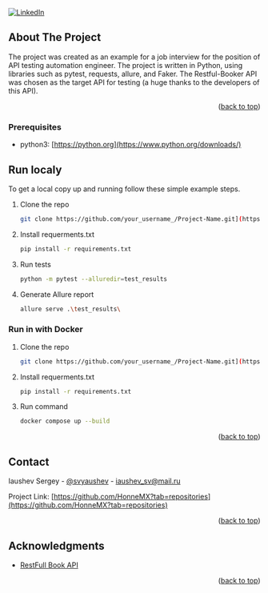 <!-- Improved compatibility of back to top link: See: https://github.com/othneildrew/Best-README-Template/pull/73 -->
<a name="readme-top"></a>
<!--
*** Thanks for checking out the Best-README-Template. If you have a suggestion
*** that would make this better, please fork the repo and create a pull request
*** or simply open an issue with the tag "enhancement".
*** Don't forget to give the project a star!
*** Thanks again! Now go create something AMAZING! :D
-->



<!-- PROJECT SHIELDS -->
<!--
*** I'm using markdown "reference style" links for readability.
*** Reference links are enclosed in brackets [ ] instead of parentheses ( ).
*** See the bottom of this document for the declaration of the reference variables
*** for contributors-url, forks-url, etc. This is an optional, concise syntax you may use.
*** https://www.markdownguide.org/basic-syntax/#reference-style-links
-->
[![LinkedIn][linkedin-shield]][linkedin-url]





<!-- ABOUT THE PROJECT -->
## About The Project

The project was created as an example for a job interview for the position of API testing automation engineer. 
The project is written in Python, using libraries such as pytest, requests, allure, and Faker. 
The Restful-Booker API was chosen as the target API for testing (a huge thanks to the developers of this API).

<p align="right">(<a href="#readme-top">back to top</a>)</p>

### Prerequisites

* python3: [https://python.org](https://www.python.org/downloads/)

<!-- GETTING STARTED -->
## Run localy

To get a local copy up and running follow these simple example steps.

1. Clone the repo
   ```sh
   git clone https://github.com/your_username_/Project-Name.git](https://github.com/HonneMX/AutotestAPI.git
   ```
2. Install requerments.txt
   ```sh
   pip install -r requirements.txt
   ```
3. Run tests
   ```sh
   python -m pytest --alluredir=test_results 
   ```

4. Generate Allure report
   ```sh
   allure serve .\test_results\
   ```
   

### Run in with Docker

1. Clone the repo
   ```sh
   git clone https://github.com/your_username_/Project-Name.git](https://github.com/HonneMX/AutotestAPI.git
   ```
2. Install requerments.txt
   ```sh
   pip install -r requirements.txt
   ```
3. Run command
   ```sh
   docker compose up --build
   ```

<p align="right">(<a href="#readme-top">back to top</a>)</p>



<!-- CONTACT -->
## Contact

Iaushev Sergey - [@svyaushev](https://t.me/svyaushev) - iaushev_sv@mail.ru


Project Link: [https://github.com/HonneMX?tab=repositories](https://github.com/HonneMX?tab=repositories)

<p align="right">(<a href="#readme-top">back to top</a>)</p>



<!-- ACKNOWLEDGMENTS -->
## Acknowledgments


* [RestFull Book API](http://restful-booker.herokuapp.com/)

<p align="right">(<a href="#readme-top">back to top</a>)</p>



<!-- MARKDOWN LINKS & IMAGES -->
<!-- https://www.markdownguide.org/basic-syntax/#reference-style-links -->
[linkedin-shield]: https://img.shields.io/badge/-LinkedIn-black.svg?style=for-the-badge&logo=linkedin&colorB=555
[linkedin-url]:  https://www.linkedin.com/in/yaushev-sergey/
[product-screenshot]: images/screenshot.png
[Next.js]: https://img.shields.io/badge/next.js-000000?style=for-the-badge&logo=nextdotjs&logoColor=white
[Next-url]: https://nextjs.org/
[React.js]: https://img.shields.io/badge/React-20232A?style=for-the-badge&logo=react&logoColor=61DAFB
[React-url]: https://reactjs.org/
[Vue.js]: https://img.shields.io/badge/Vue.js-35495E?style=for-the-badge&logo=vuedotjs&logoColor=4FC08D
[Vue-url]: https://vuejs.org/
[Angular.io]: https://img.shields.io/badge/Angular-DD0031?style=for-the-badge&logo=angular&logoColor=white
[Angular-url]: https://angular.io/
[Svelte.dev]: https://img.shields.io/badge/Svelte-4A4A55?style=for-the-badge&logo=svelte&logoColor=FF3E00
[Svelte-url]: https://svelte.dev/
[Laravel.com]: https://img.shields.io/badge/Laravel-FF2D20?style=for-the-badge&logo=laravel&logoColor=white
[Laravel-url]: https://laravel.com
[Bootstrap.com]: https://img.shields.io/badge/Bootstrap-563D7C?style=for-the-badge&logo=bootstrap&logoColor=white
[Bootstrap-url]: https://getbootstrap.com
[JQuery.com]: https://img.shields.io/badge/jQuery-0769AD?style=for-the-badge&logo=jquery&logoColor=white
[JQuery-url]: https://jquery.com 
